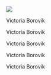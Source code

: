   <img src='https://github.com/Victoria-Borovik/Victoria-Borovik/assets/103994412/ae7b4968-5204-4e4a-8823-5c92b4da4b1b'>
    <p>Victoria Borovik</p>
    <p>Victoria Borovik</p>
    <p>Victoria Borovik</p>
    <p>Victoria Borovik</p>
    <p>Victoria Borovik</p>
